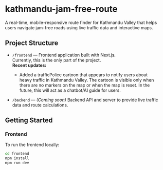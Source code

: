 # kathmandu-jam-free-route

A real-time, mobile-responsive route finder for Kathmandu Valley that helps users navigate jam-free roads using live traffic data and interactive maps.

## Project Structure

- `/frontend` — Frontend application built with Next.js.  
  Currently, this is the only part of the project.  
  **Recent updates:**

  - Added a trafficPolice cartoon that appears to notify users about heavy traffic in Kathmandu Valley. The cartoon is visible only when there are no markers on the map or when the map is reset. In the future, this will act as a chatbot/AI guide for users.

- `/backend` — _(Coming soon)_ Backend API and server to provide live traffic data and route calculations.

## Getting Started

### Frontend

To run the frontend locally:

```bash
cd frontend
npm install
npm run dev
```
